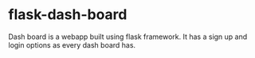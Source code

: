 # flask-dash-board
Dash board is a webapp built using flask framework. It has a sign up and login options as every dash board has. 
